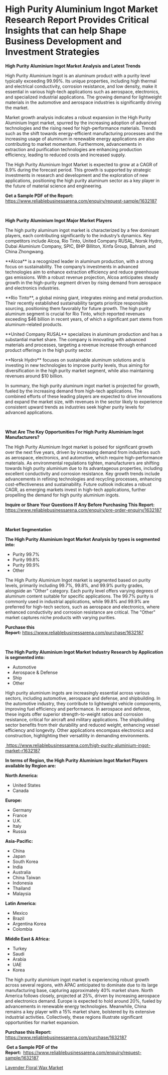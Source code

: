 <p><h1>High Purity Aluminium Ingot Market Research Report Provides Critical Insights that can help Shape Business Development and Investment Strategies</h1></p><p><strong>High Purity Aluminium Ingot Market Analysis and Latest Trends</strong></p>
<p><p>High Purity Aluminium Ingot is an aluminum product with a purity level typically exceeding 99.99%. Its unique properties, including high thermal and electrical conductivity, corrosion resistance, and low density, make it essential in various high-tech applications such as aerospace, electronics, and specialized industrial applications. The growing demand for lightweight materials in the automotive and aerospace industries is significantly driving the market.</p><p>Market growth analysis indicates a robust expansion in the High Purity Aluminium Ingot market, spurred by the increasing adoption of advanced technologies and the rising need for high-performance materials. Trends such as the shift towards energy-efficient manufacturing processes and the increasing usage of aluminum in renewable energy applications are also contributing to market momentum. Furthermore, advancements in extraction and purification technologies are enhancing production efficiency, leading to reduced costs and increased supply.</p><p>The High Purity Aluminium Ingot Market is expected to grow at a CAGR of 8.9% during the forecast period. This growth is supported by strategic investments in research and development and the exploration of new applications, positioning the high purity aluminum sector as a key player in the future of material science and engineering.</p></p>
<p><strong>Get a Sample PDF of the Report:&nbsp;</strong> <a href="https://www.reliablebusinessarena.com/enquiry/request-sample/1632187?utm_campaign=3121&utm_medium=2&utm_source=Github&utm_content=ia&utm_term=29032025&utm_id=high-purity-aluminium-ingot">https://www.reliablebusinessarena.com/enquiry/request-sample/1632187</a></p>
<p>&nbsp;</p>
<p><strong>High Purity Aluminium Ingot Major Market Players</strong></p>
<p><p>The high purity aluminum ingot market is characterized by a few dominant players, each contributing significantly to the industry’s dynamics. Key competitors include Alcoa, Rio Tinto, United Company RUSAL, Norsk Hydro, Dubai Aluminium Company, SPIC, BHP Billiton, Xinfa Group, Bahrain, and China Zhongwang.</p><p>**Alcoa** is a recognized leader in aluminum production, with a strong focus on sustainability. The company’s investments in advanced technologies aim to enhance extraction efficiency and reduce greenhouse gas emissions. With a robust revenue projection, Alcoa anticipates steady growth in the high-purity segment driven by rising demand from aerospace and electronics industries.</p><p>**Rio Tinto**, a global mining giant, integrates mining and metal production. Their recently established sustainability targets prioritize responsible sourcing, positioning them favorably for future growth. The high purity aluminum segment is crucial for Rio Tinto, which reported revenues exceeding $46 billion in recent years, of which a significant part stems from aluminum-related products.</p><p>**United Company RUSAL** specializes in aluminum production and has a substantial market share. The company is innovating with advanced materials and processes, targeting a revenue increase through enhanced product offerings in the high purity sector. </p><p>**Norsk Hydro** focuses on sustainable aluminum solutions and is investing in new technologies to improve purity levels, thus aiming for diversification in the high purity market segment, while also maintaining revenues around $10 billion. </p><p>In summary, the high purity aluminum ingot market is projected for growth, fueled by the increasing demand from high-tech applications. The combined efforts of these leading players are expected to drive innovations and expand the market size, with revenues in the sector likely to experience consistent upward trends as industries seek higher purity levels for advanced applications.</p></p>
<p>&nbsp;</p>
<p><strong>What Are The Key Opportunities For High Purity Aluminium Ingot Manufacturers?</strong></p>
<p><p>The High Purity Aluminium Ingot market is poised for significant growth over the next five years, driven by increasing demand from industries such as aerospace, electronics, and automotive, which require high-performance materials. As environmental regulations tighten, manufacturers are shifting towards high purity aluminium due to its advantageous properties, including excellent conductivity and corrosion resistance. Key growth trends include advancements in refining technologies and recycling processes, enhancing cost-effectiveness and sustainability. Future outlook indicates a robust CAGR, as emerging markets invest in high-tech applications, further propelling the demand for high purity aluminium ingots.</p></p>
<p><strong>Inquire or Share Your Questions If Any Before Purchasing This Report:</strong> <a href="https://www.reliablebusinessarena.com/enquiry/pre-order-enquiry/1632187?utm_campaign=3121&utm_medium=2&utm_source=Github&utm_content=ia&utm_term=29032025&utm_id=high-purity-aluminium-ingot">https://www.reliablebusinessarena.com/enquiry/pre-order-enquiry/1632187</a></p>
<p>&nbsp;</p>
<p><strong>Market Segmentation</strong></p>
<p><strong>The High Purity Aluminium Ingot Market Analysis by types is segmented into:</strong></p>
<p><ul><li>Purity 99.7%</li><li>Purity 99.8%</li><li>Purity 99.9%</li><li>Other</li></ul></p>
<p><p>The High Purity Aluminium Ingot market is segmented based on purity levels, primarily including 99.7%, 99.8%, and 99.9% purity grades, alongside an "Other" category. Each purity level offers varying degrees of aluminum content suitable for specific applications. The 99.7% purity is commonly used in industrial applications, while 99.8% and 99.9% are preferred for high-tech sectors, such as aerospace and electronics, where enhanced conductivity and corrosion resistance are critical. The "Other" market captures niche products with varying purities.</p></p>
<p><strong>Purchase this Report:&nbsp;</strong><a href="https://www.reliablebusinessarena.com/purchase/1632187?utm_campaign=3121&utm_medium=2&utm_source=Github&utm_content=ia&utm_term=29032025&utm_id=high-purity-aluminium-ingot">https://www.reliablebusinessarena.com/purchase/1632187</a></p>
<p>&nbsp;</p>
<p><strong>The High Purity Aluminium Ingot Market Industry Research by Application is segmented into:</strong></p>
<p><ul><li>Automotive</li><li>Aerospace & Defense</li><li>Ship</li><li>Other</li></ul></p>
<p><p>High purity aluminium ingots are increasingly essential across various sectors, including automotive, aerospace and defense, and shipbuilding. In the automotive industry, they contribute to lightweight vehicle components, improving fuel efficiency and performance. In aerospace and defense, these ingots offer superior strength-to-weight ratios and corrosion resistance, critical for aircraft and military applications. The shipbuilding sector benefits from their durability and reduced weight, enhancing vessel efficiency and longevity. Other applications encompass electronics and construction, highlighting their versatility in demanding environments.</p></p>
<p><a href="https://www.reliablebusinessarena.com/high-purity-aluminium-ingot-market-r1632187?utm_campaign=3121&utm_medium=2&utm_source=Github&utm_content=ia&utm_term=29032025&utm_id=high-purity-aluminium-ingot">&nbsp;https://www.reliablebusinessarena.com/high-purity-aluminium-ingot-market-r1632187</a></p>
<p><strong>In terms of Region, the High Purity Aluminium Ingot Market Players available by Region are:</strong></p>
<p>
    <p> <strong> North America: </strong>
        <ul>
            <li>United States</li>
            <li>Canada</li>
        </ul>
        </p> 
    <p> <strong> Europe: </strong>
        <ul>
            <li>Germany</li>
            <li>France</li>
            <li>U.K.</li>
            <li>Italy</li>
            <li>Russia</li>
        </ul>
        </p> 
    <p> <strong> Asia-Pacific: </strong>
        <ul>
            <li>China</li>
            <li>Japan</li>
            <li>South Korea</li>
            <li>India</li>
            <li>Australia</li>
            <li>China Taiwan</li>
            <li>Indonesia</li>
            <li>Thailand</li>
            <li>Malaysia</li>
        </ul>
        </p> 
    <p> <strong> Latin America: </strong>
        <ul>
            <li>Mexico</li>
            <li>Brazil</li>
            <li>Argentina Korea</li>
            <li>Colombia</li>
        </ul>
        </p> 
    <p> <strong> Middle East & Africa: </strong>
        <ul>
            <li>Turkey</li>
            <li>Saudi</li>
            <li>Arabia</li>
            <li>UAE</li>
            <li>Korea</li>
        </ul>
    </p>
    </p>
<p><p>The high purity aluminium ingot market is experiencing robust growth across several regions, with APAC anticipated to dominate due to its large manufacturing base, capturing approximately 40% market share. North America follows closely, projected at 25%, driven by increasing aerospace and electronics demand. Europe is expected to hold around 20%, fueled by advancements in renewable energy technologies. Meanwhile, China remains a key player with a 15% market share, bolstered by its extensive industrial activities. Collectively, these regions illustrate significant opportunities for market expansion.</p></p>
<p><strong>Purchase this Report: </strong><a href="https://www.reliablebusinessarena.com/purchase/1632187?utm_campaign=3121&utm_medium=2&utm_source=Github&utm_content=ia&utm_term=29032025&utm_id=high-purity-aluminium-ingot">https://www.reliablebusinessarena.com/purchase/1632187</a></p>
<p>&nbsp;<strong>Get a Sample PDF of the Report:&nbsp;&nbsp;</strong><a href="https://www.reliablebusinessarena.com/enquiry/request-sample/1632187?utm_campaign=3121&utm_medium=2&utm_source=Github&utm_content=ia&utm_term=29032025&utm_id=high-purity-aluminium-ingot">https://www.reliablebusinessarena.com/enquiry/request-sample/1632187</a></p>
<p><strong></strong></p>
<p><p><a href="https://github.com/denbelnmer50/Market-Research-Report-List-1/blob/main/lavender-floral-wax-market.md?utm_campaign=3121&utm_medium=2&utm_source=Github&utm_content=ia&utm_term=29032025&utm_id=high-purity-aluminium-ingot">Lavender Floral Wax Market</a></p></p>